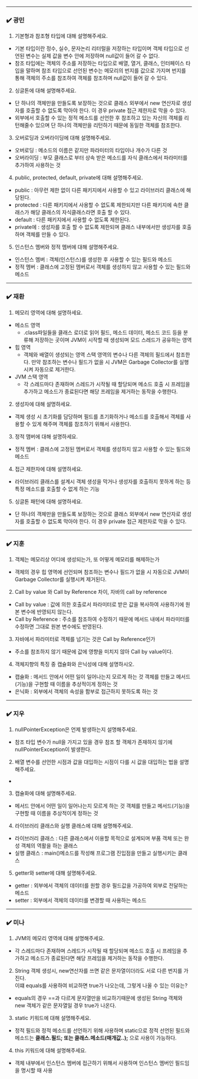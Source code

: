 
***
### ✔️ 광민
1. 기본형과 참조형 타입에 대해 설명해주세요.
- 기본 타입이란 정수, 실수, 문자논리 리터럴을 저장하는 타입이며 객체 타입으로 선언된 변수는 실제 값을 변수 안에 저장하며 null값이 들어 갈 수 없다. 
- 참조 타입에는 객체의 주소를 저장하는 타입으로 배열, 열거, 클래스, 인터페이스 타입을 말하며 참조 타입으로 선언된 변수는 메모리의 번지를 값으로 가지며 번지를 통해 객체의 주소를 참조하여 객체를 참조하며 null값이 들어 갈 수 있다.
2. 싱글톤에 대해 설명해주세요.
- 단 하나의 객체만을 만들도록 보장하는 것으로 클래스 외부에서 new 연산자로 생성자를 호출할 수 없도록 막아야 한다. 이 경우 private 접근 제한자로 막을 수 있다.
- 외부에서 호출할 수 있는 정적 메소드를 선언한 후 참조하고 있는 자신의 객체를 리턴해줄수 있으며 단 하나의 객체만을 리턴하기 때문에 동일한 객체를 참조한다.
3. 오버로딩과 오버라이딩에 대해 설명해주세요.
- 오버로딩 : 메소드의 이름은 같지만 파라미터의 타입이나 개수가 다른 것
- 오버라이딩 : 부모 클래스로 부터 상속 받은 메소드를 자식 클래스에서 파라미터를 추가하여 사용하는 것
4. public, protected, default, private에 대해 설명해주세요.
- public : 아무런 제한 없이 다른 패키지에서 사용할 수 있고 라이브러리 클래스에 해당된다. 
- protected : 다른 패키지에서 사용할 수 없도록 제한되지만 다른 패키지에 속한 클래스가 해당 클래스의 자식클래스라면 호출 할 수 있다.
- default : 다른 패키지에서 사용할 수 없도록 제한된다.
- private에 : 생성자를 호출 할 수 없도록 제한되며 클래스 내부에서만 생성자를 호출하며 객체를 만들 수 있다.
5. 인스턴스 멤버와 정적 멤버에 대해 설명해주세요.
- 인스턴스 멤버 : 객체(인스턴스)를 생성한 후 사용할 수 있는 필드와 메소드
- 정적 멤버 : 클래스에 고정된 멤버로서 객체를 생성하지 않고 사용할 수 있는 필드와 메소드

***
### ✔️ 재환
1. 메모리 영역에 대해 설명하세요. 
- 메소드 영역
    - .class파일들을 클래스 로더로 읽어 필드, 메소드 데이터, 메소드 코드 등을 분류해 저장하는 곳이며 JVM이 시작할 때 생성되며 모드 스레드가 공유하는 영역
- 힙 영역
    - 객체와 배열이 생성되는 영역 스택 영역의 변수나 다른 객체의 필드에서 참조한다. 만약 참조하는 변수나 필드가 없을 시 JVM은 Garbage Collector를 실행시켜 자동으로 제거한다.
- JVM 스택 영역
    - 각 스레드마다 존재하며 스레드가 시작될 때 할당되며 메소드 호출 시 프레임을 추가하고 메소드가 종료된다면 해당 프레임을 제거하는 동작을 수행한다.
2. 생성자에 대해 설명하세요. 
- 객체 생성 시 초기화를 담당하며 필드를 초기화하거나 메소드를 호출해서 객체를 사용할 수 있게 해주며 객체를 참조하기 위해서 사용한다.
3. 정적 맴버에 대해 설명하세요. 
- 정적 멤버 : 클래스에 고정된 멤버로서 객체를 생성하지 않고 사용할 수 있는 필드와 메소드
4. 접근 제한자에 대해 설명하세요. 
- 라이브러리 클래스를 설계시 객체 생성을 막거나 생성자를 호출하지 못하게 하는 등 특정 메소드를 호출할 수 없게 하는 기능
5. 싱글톤 패턴에 대해 설명하세요. 
- 단 하나의 객체만을 만들도록 보장하는 것으로 클래스 외부에서 new 연산자로 생성자를 호출할 수 없도록 막아야 한다. 이 경우 private 접근 제한자로 막을 수 있다.

***
### ✔️ 지훈
1. 객체는 메모리상 어디에 생성되는가, 또 어떻게 메모리를 해제하는가 
- 객체의 경우 힙 영역에 선언되며 참조하는 변수나 필드가 없을 시 자동으로 JVM이 Garbage Collector를 실행시켜 제거된다.
2. Call by value 와 Call by Reference 차이, 자바의 call by reference
- Call by value : 값에 의한 호출로서 파라미터로 받은 값을 복사하여 사용하기에 원본 변수에 반영되지 않는다.
- Call by Reference : 주소를 참조하여 수정하기 때문에 메서드 내에서 파라미터를 수정하면 그대로 원본 변수에도 반영된다.
3. 자바에서 파라미터로 객체를 넘기는 것은 Call by Reference인가
- 주소를 참조하지 않기 때문에 값에 영향을 미치지 않아 Call by value이다.
4. 객체지향의 특징 중 캡슐화와 은닉성에 대해 설명하시오.
- 캡슐화 : 메서드 안에서 어떤 일이 일어나는지 모르게 하는 것 객체를 만들고 메서드(기능)을 구현할 때 이름을 추상적이게 정하는 것
- 은닉화 : 외부에서 객체의 속성을 함부로 접근하지 못하도록 하는 것

***
### ✔️ 지우
1. nullPointerException은 언제 발생하는지 설명해주세요.
- 참조 타입 변수가 null을 가지고 있을 경우 참조 할 객체가 존재하지 않기에 nullPointerException이 발생한다.
2. 배열 변수를 선언한 시점과 값을 대입하는 시점이 다를 시 
값을 대입하는 법을 설명해주세요.
- 
3. 캡슐화에 대해 설명해주세요.
- 메서드 안에서 어떤 일이 일어나는지 모르게 하는 것 객체를 만들고 메서드(기능)을 구현할 때 이름을 추상적이게 정하는 것
4. 라이브러리 클래스와 실행 클래스에 대해 설명해주세요.
- 라이브러리 클래스 : 다른 클래스에서 이용할 목적으로 설계되며 부품 객체 또는 완성 객체의 역활을 하는 클래스
- 실행 클래스 : main()메소드를 작성해 프로그램 진입점을 만들고 실행시키는 클래스
5. getter와 setter에 대해 설명해주세요.
- getter : 외부에서 객체의 데이터를 원할 경우 필드값을 가공하여 외부로 전달하는 메소드
- setter : 외부에서 객체의 데이터를 변경할 때 사용하는 메소드

***
### ✔️ 미나
1. JVM의 메모리 영역에 대해 설명해주세요.
- 각 스레드마다 존재하며 스레드가 시작될 때 할당되며 메소드 호출 시 프레임을 추가하고 메소드가 종료된다면 해당 프레임을 제거하는 동작을 수행한다.
2. String 객체 생성시, new연산자를 쓰면 같은 문자열이더라도 서로 다른 번지를 가진다.
    <br> 이떄 equals를 사용하여 비교하면 true가 나오는데, 그렇게 나올 수 있는 이유는?
- equals의 경우 ==과 다르게 문자열만을 비교하기때문에 생성된 String 객체와 new 객체가 같은 문자열일 경우 true가 나온다.
3. static 키워드에 대해 설명해주세요.
- 정적 필드와 정적 메소드를 선언하기 위해 사용하며 static으로 정적 선언된 필드와 메소드는 **클래스.필드; 또는 클래스.메소드(매개값..);** 으로 사용이 가능하다.
4. this 키워드에 대해 설명해주세요.
- 객체 내부에서 인스턴스 멤버에 접근하기 위해서 사용하며 인스턴스 멤버인 필드임을 명시할 때 사용
